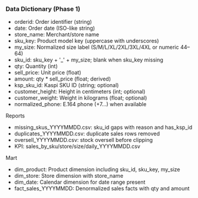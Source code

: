 ### Data Dictionary (Phase 1)

- orderid: Order identifier (string)
- date: Order date (ISO-like string)
- store_name: Merchant/store name
- sku_key: Product model key (uppercase with underscores)
- my_size: Normalized size label (S/M/L/XL/2XL/3XL/4XL or numeric 44–64)
- sku_id: sku_key + '_' + my_size; blank when sku_key missing
- qty: Quantity (int)
- sell_price: Unit price (float)
- amount: qty * sell_price (float; derived)
- ksp_sku_id: Kaspi SKU ID (string; optional)
- customer_height: Height in centimeters (int; optional)
- customer_weight: Weight in kilograms (float; optional)
- normalized_phone: E.164 phone (+7...) when available

Reports

- missing_skus_YYYYMMDD.csv: sku_id gaps with reason and has_ksp_id
- duplicates_YYYYMMDD.csv: duplicate sales rows removed
- oversell_YYYYMMDD.csv: stock oversell before clipping
- KPI: sales_by_sku/store/size/daily_YYYYMMDD.csv

Mart

- dim_product: Product dimension including sku_id, sku_key, my_size
- dim_store: Store dimension with store_name
- dim_date: Calendar dimension for date range present
- fact_sales_YYYYMMDD: Denormalized sales facts with qty and amount


